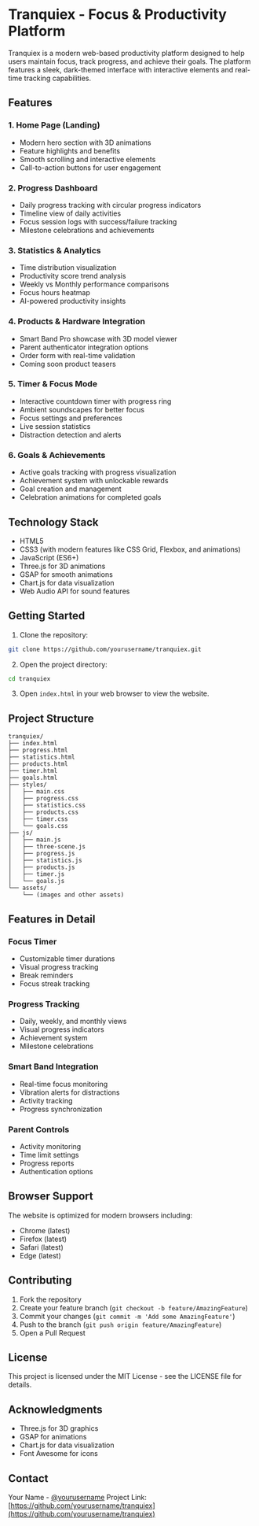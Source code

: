 # Tranquiex - Focus & Productivity Platform

Tranquiex is a modern web-based productivity platform designed to help users maintain focus, track progress, and achieve their goals. The platform features a sleek, dark-themed interface with interactive elements and real-time tracking capabilities.

## Features

### 1. Home Page (Landing)
- Modern hero section with 3D animations
- Feature highlights and benefits
- Smooth scrolling and interactive elements
- Call-to-action buttons for user engagement

### 2. Progress Dashboard
- Daily progress tracking with circular progress indicators
- Timeline view of daily activities
- Focus session logs with success/failure tracking
- Milestone celebrations and achievements

### 3. Statistics & Analytics
- Time distribution visualization
- Productivity score trend analysis
- Weekly vs Monthly performance comparisons
- Focus hours heatmap
- AI-powered productivity insights

### 4. Products & Hardware Integration
- Smart Band Pro showcase with 3D model viewer
- Parent authenticator integration options
- Order form with real-time validation
- Coming soon product teasers

### 5. Timer & Focus Mode
- Interactive countdown timer with progress ring
- Ambient soundscapes for better focus
- Focus settings and preferences
- Live session statistics
- Distraction detection and alerts

### 6. Goals & Achievements
- Active goals tracking with progress visualization
- Achievement system with unlockable rewards
- Goal creation and management
- Celebration animations for completed goals

## Technology Stack

- HTML5
- CSS3 (with modern features like CSS Grid, Flexbox, and animations)
- JavaScript (ES6+)
- Three.js for 3D animations
- GSAP for smooth animations
- Chart.js for data visualization
- Web Audio API for sound features

## Getting Started

1. Clone the repository:
```bash
git clone https://github.com/yourusername/tranquiex.git
```

2. Open the project directory:
```bash
cd tranquiex
```

3. Open `index.html` in your web browser to view the website.

## Project Structure

```
tranquiex/
├── index.html
├── progress.html
├── statistics.html
├── products.html
├── timer.html
├── goals.html
├── styles/
│   ├── main.css
│   ├── progress.css
│   ├── statistics.css
│   ├── products.css
│   ├── timer.css
│   └── goals.css
├── js/
│   ├── main.js
│   ├── three-scene.js
│   ├── progress.js
│   ├── statistics.js
│   ├── products.js
│   ├── timer.js
│   └── goals.js
└── assets/
    └── (images and other assets)
```

## Features in Detail

### Focus Timer
- Customizable timer durations
- Visual progress tracking
- Break reminders
- Focus streak tracking

### Progress Tracking
- Daily, weekly, and monthly views
- Visual progress indicators
- Achievement system
- Milestone celebrations

### Smart Band Integration
- Real-time focus monitoring
- Vibration alerts for distractions
- Activity tracking
- Progress synchronization

### Parent Controls
- Activity monitoring
- Time limit settings
- Progress reports
- Authentication options

## Browser Support

The website is optimized for modern browsers including:
- Chrome (latest)
- Firefox (latest)
- Safari (latest)
- Edge (latest)

## Contributing

1. Fork the repository
2. Create your feature branch (`git checkout -b feature/AmazingFeature`)
3. Commit your changes (`git commit -m 'Add some AmazingFeature'`)
4. Push to the branch (`git push origin feature/AmazingFeature`)
5. Open a Pull Request

## License

This project is licensed under the MIT License - see the LICENSE file for details.

## Acknowledgments

- Three.js for 3D graphics
- GSAP for animations
- Chart.js for data visualization
- Font Awesome for icons

## Contact

Your Name - [@yourusername](https://twitter.com/yourusername)
Project Link: [https://github.com/yourusername/tranquiex](https://github.com/yourusername/tranquiex)
